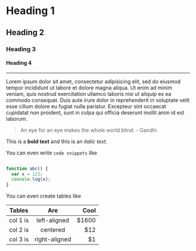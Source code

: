 # Heading 1

## Heading 2

### Heading 3

#### Heading 4

---

Lorem ipsum dolor sit amet, consectetur adipisicing elit, sed do eiusmod
tempor incididunt ut labore et dolore magna aliqua. Ut enim ad minim veniam,
quis nostrud exercitation ullamco laboris nisi ut aliquip ex ea commodo
consequat. Duis aute irure dolor in reprehenderit in voluptate velit esse
cillum dolore eu fugiat nulla pariatur. Excepteur sint occaecat cupidatat non
proident, sunt in culpa qui officia deserunt mollit anim id est laborum.


> An eye for an eye makes the whole world blind. - Gandhi

This is a **bold text** and this is an _italic text_.


You can even write `code snippets` like

```javascript

function abc() {
  var x = 123;
  console.log(x);
}
```


You can even create tables like

| Tables   |      Are      |  Cool |
|----------|:-------------:|------:|
| col 1 is |  left-aligned | $1600 |
| col 2 is |    centered   |   $12 |
| col 3 is | right-aligned |    $1 |